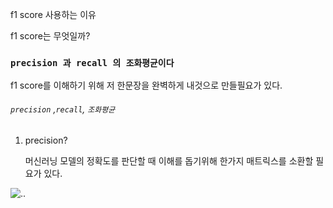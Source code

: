 f1 score 사용하는 이유



f1 score는 무엇일까?

### `precision 과 recall 의 조화평균이다`



f1 score를 이해하기 위해 저 한문장을 완벽하게 내것으로 만들필요가 있다.

###### `precision` ,`recall`, `조화평균`





1. precision?

   머신러닝 모델의 정확도를 판단할 때 이해를 돕기위해 한가지 매트릭스를 소환할 필요가 있다.



<confusion matrix>







![..](https://upload.wikimedia.org/wikipedia/commons/0/0d/CrossedLadders.png)





